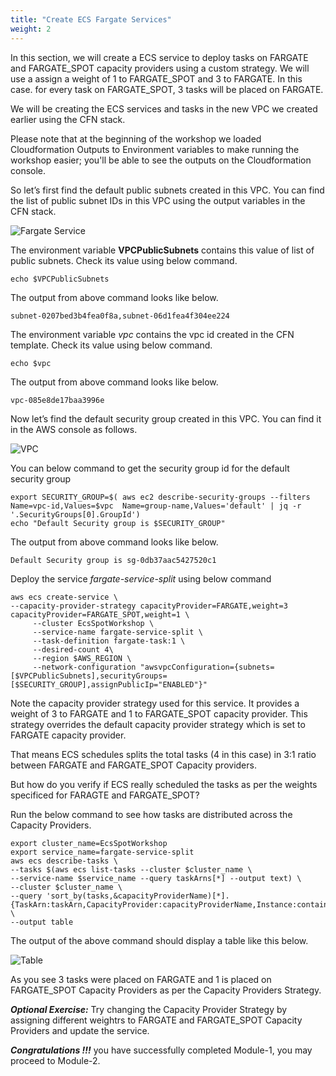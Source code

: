 ```yaml
---
title: "Create ECS Fargate Services"
weight: 2
---
```


In this section, we will create a ECS service to deploy tasks on FARGATE and FARGATE_SPOT capacity providers using a custom strategy. We will use a assign a weight of 1 to FARGATE_SPOT and 3 to FARGATE.  In this case. for every task on FARGATE_SPOT, 3 tasks will be placed on FARGATE.

We will be creating the ECS services and tasks in the new VPC we created earlier using the CFN stack.


Please note that at the beginning of the workshop we loaded Cloudformation Outputs to Environment variables to make running the workshop easier; you'll be able to see the outputs on the Cloudformation console.

So let’s first find the default public subnets created in this VPC. You can find the list of public subnet IDs in this VPC using the output variables in the CFN stack.

![Fargate Service](/images/ecs-spot-capacity-providers/c9_4.png)

The environment variable **VPCPublicSubnets** contains this value of list of public subnets. Check its value using below command.

```
echo $VPCPublicSubnets
```

The output from above command looks like below.

```
subnet-0207bed3b4fea0f8a,subnet-06d1fea4f304ee224
```

The environment variable *vpc* contains the vpc id created in the CFN template. Check its value using below command.

```
echo $vpc
```

The output from above command looks like below.

```
vpc-085e8de17baa3996e
```

Now let’s find the default security group created in this VPC. You can find it in the AWS console as follows.

![VPC](/images/ecs-spot-capacity-providers/c9_5.png)

You can below command to get the security group id for the default security group

```
export SECURITY_GROUP=$( aws ec2 describe-security-groups --filters Name=vpc-id,Values=$vpc  Name=group-name,Values='default' | jq -r '.SecurityGroups[0].GroupId')
echo "Default Security group is $SECURITY_GROUP"
```

The output from above command looks like below.

```
Default Security group is sg-0db37aac5427520c1
```

Deploy the service  *fargate-service-split* using below command

```
aws ecs create-service \
--capacity-provider-strategy capacityProvider=FARGATE,weight=3 capacityProvider=FARGATE_SPOT,weight=1 \
     --cluster EcsSpotWorkshop \
     --service-name fargate-service-split \
     --task-definition fargate-task:1 \
     --desired-count 4\
     --region $AWS_REGION \
     --network-configuration "awsvpcConfiguration={subnets=[$VPCPublicSubnets],securityGroups=[$SECURITY_GROUP],assignPublicIp="ENABLED"}" 
```

Note the capacity provider strategy used for this service.  It provides a weight of 3 to FARGATE and 1 to FARGATE_SPOT capacity provider. This strategy overrides the default capacity provider strategy which is set to FARGATE capacity provider.

That means ECS schedules splits the total tasks (4 in this case) in 3:1 ratio between FARGATE and FARGATE_SPOT Capacity providers. 

But how do you verify if ECS really scheduled the tasks as per the weights specificed for FARAGTE and FARGATE_SPOT?


Run the below command to see how tasks are distributed across the Capacity Providers.

```
export cluster_name=EcsSpotWorkshop 
export service_name=fargate-service-split
aws ecs describe-tasks \
--tasks $(aws ecs list-tasks --cluster $cluster_name \
--service-name $service_name --query taskArns[*] --output text) \
--cluster $cluster_name \
--query 'sort_by(tasks,&capacityProviderName)[*].{TaskArn:taskArn,CapacityProvider:capacityProviderName,Instance:containerInstanceArn,AZ:availabilityZone,Status:lastStatus}' \
--output table
```

The output of the above command should display a table like this below.

![Table](/images/ecs-spot-capacity-providers/table1.png) 

As you see 3 tasks were placed on FARGATE and 1 is placed on FARGATE_SPOT Capacity Providers as per the Capacity Providers Strategy.

***Optional Exercise:***
Try changing the Capacity Provider Strategy by assigning different weightrs to FARGATE and FARGATE_SPOT Capacity Providers and update the service.

***Congratulations !!!*** you have successfully completed Module-1, you may proceed to Module-2.
